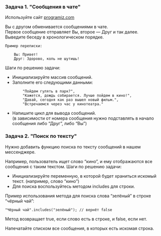 ### Задача 1. "Сообщения в чате"

Используйте сайт [programiz.com](https://www.programiz.com/javascript/online-compiler/)

Вы с другом обменивается сообщениями в чате.  
Первое сообщение отправляет Вы, второе — Друг и так далее.  
Выведите беседу в хронологическом порядке.   
```
Пример переписки:

    Вы: Привет!
    Друг: Здорово, коль не шутишь!
```
Шаги по решению задачи:
- Инициализируйте массив сообщений.
- Заполните его следующими данными:
```
        "Пойдем гулять в парк?",
        "Кажется, дождь собирается. Лучше пойдем в кино!",
        "Давай, сегодня как раз вышел новый фильм.",
        "Встречаемся через час у кинотеатра."
```
- Напишите цикл для вывода сообщений.  
(в зависимости от номера сообщения нужно подставлять в начало сообщения либо “Друг”, либо “Вы”)


### Задача 2. "Поиск по тексту"

Нужно добавить функцию поиска по тексту сообщений в нашем мессенджере. 

Например, пользователь ищет слово “кино”, и ему отображаются все сообщения с таким текстом.
Шаги по решению задачи:
- Инициализируйте переменную, в которой будет храниться искомый текст.
(например, слово “кино”)
- Для поиска воспользуйтесь методом includes для строки.

Пример использования метода для поиска слова “зелёный” в строке “чёрный чай”:
```
"Чёрный чай".includes("зелёный"); // вернёт false
```
Метод возвращает true, если слово есть в строке, и false, если нет.

Напечатайте списком все сообщения, в которых есть искомая строка.
